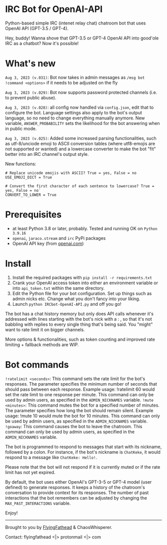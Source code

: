 # IRC Bot for OpenAI-API
Python-based simple IRC (intenet relay chat) chatroom bot that uses OpenAI API (GPT-3.5 / GPT-4).

Hey, buddy! Wanna shove that GPT-3.5 or GPT-4 OpenAI API into good'ole IRC as a chatbot? Now it's possible!

# What's new
`Aug 3, 2023 (v.031)`: Bot now takes in admin messages as `/msg bot !command <options>` if it needs to be adjusted on the fly

`Aug 3, 2023 (v.029)`: Bot now supports password protected channels (i.e. to prevent public abuse).

`Aug 3, 2023 (v.028)`: all config now handled via `config.json`, edit that to configure the bot. Language settings also apply to the bot's output language, so no need to change everything manually anymore. New variable, `ANSWER_PROBABILITY` sets the likelihood for the bot answering when in public mode.

`Aug 3, 2023 (v.025)`: Added some increased parsing functionalities, such as utf-8/unciode emoji to ASCII conversion tables (where utf8-emojis are not supported or wanted) and a lowercase converter to make the bot "fit" better into an IRC channel's output style.

New functions:
```
# Replace unicode emojis with ASCII? True = yes, False = no
USE_EMOJI_DICT = True
```
```
# Convert the first character of each sentence to lowercase? True = yes, False = no`
CONVERT_TO_LOWER = True
```
# Prerequisites
- at least Python 3.8 or later, probably. Tested and running OK on `Python 3.9.16`
- `openai`, `jaraco.stream` and `irc` PyPi packages
- OpenAI API key (from [openai.com](https://openai.com))

# Install

1. Install the required packages with `pip install -r requirements.txt`
2. Crank your OpenAI access token into either an environment variable or into `api_token.txt` within the same directory.
3. Edit the Python file for your bot configuration. Set up things such as admin nicks etc. Change what you don't fancy into your liking.
4. Launch `python IRCbot-OpenAI-API.py` and off you go!

The bot has a chat history memory but only does API calls whenever it's addressed with lines starting with the bot's nick with a  : , so that it's not babbling with replies to every single thing that's being said. You "might" want to rate limit it on bigger channels.

More options & functionalities, such as token counting and improved rate limiting + fallback methods are WIP.

# Bot commands
`!ratelimit <seconds>`: This command sets the rate limit for the bot's responses. The <seconds> parameter specifies the minimum number of seconds that should pass between each response. Example usage: !ratelimit 60 would set the rate limit to one response per minute. This command can only be used by admin users, as specified in the `ADMIN_NICKNAMES` variable.
`!mute <minutes>`: This command mutes the bot for a specified number of minutes. The <minutes> parameter specifies how long the bot should remain silent. Example usage: !mute 10 would mute the bot for 10 minutes. This command can only be used by admin users, as specified in the `ADMIN_NICKNAMES` variable.
`!goaway`: This command causes the bot to leave the chatroom. This command can only be used by admin users, as specified in the `ADMIN_NICKNAMES` variable.

The bot is programmed to respond to messages that start with its nickname, followed by a colon. For instance, if the bot's nickname is `ChatKeke`, it would respond to a message like `ChatKeke: Hello!`.

Please note that the bot will not respond if it is currently muted or if the rate limit has not yet expired.

By default, the bot uses either OpenAI's GPT-3-5 or GPT-4 model (user defined) to generate responses. It keeps a history of the chatroom's conversation to provide context for its responses. The number of past interactions that the bot remembers can be adjusted by changing the `MAX_PAST_INTERACTIONS` variable.

Enjoy!

---
Brought to you by [FlyingFathead](https://github.com/FlyingFathead) & ChaosWhisperer. 

Contact: flyingfathead <|> protonmail <|> com
